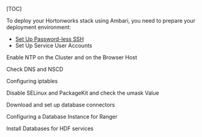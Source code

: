 [TOC]

To deploy your Hortonworks stack using Ambari, you need to prepare your deployment environment:

- [Set Up Password-less SSH]($SetUpPasswordLessSSH)
- Set Up Service User Accounts

Enable NTP on the Cluster and on the Browser Host

Check DNS and NSCD

Configuring iptables

Disable SELinux and PackageKit and check the umask Value

Download and set up database connectors

Configuring a Database Instance for Ranger

Install Databases for HDF services
